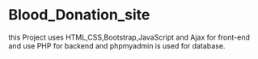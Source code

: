 # Blood_Donation_site

this Project uses HTML,CSS,Bootstrap,JavaScript and Ajax for front-end and use PHP for backend and phpmyadmin is used for database. 
